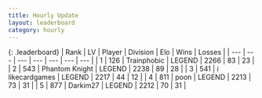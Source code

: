 ```yaml
---
title: Hourly Update
layout: leaderboard
category: hourly
---
```


{: .leaderboard}
| Rank | LV | Player | Division | Elo | Wins | Losses |
| --- | --- | --- | --- | --- | --- | --- |
| <span data-change="0">1</span> | 126 | <span title="ID: 744981">Trainphobic</span> | LEGEND | <span data-change="0">2266</span> | <span data-change="0">83</span> | <span data-change="0">23</span> |
| <span data-change="0">2</span> | 543 | <span title="ID: 742939">Phantom Knight</span> | LEGEND | <span data-change="0">2238</span> | <span data-change="0">89</span> | <span data-change="0">28</span> |
| <span data-change="1">3</span> | 541 | <span title="ID: 700593">i likecardgames</span> | LEGEND | <span data-change="0">2217</span> | <span data-change="0">44</span> | <span data-change="0">12</span> |
| <span data-change="-1">4</span> | 811 | <span title="ID: 540690">poon</span> | LEGEND | <span data-change="-10">2213</span> | <span data-change="2">73</span> | <span data-change="2">31</span> |
| <span data-change="0">5</span> | 877 | <span title="ID: 694036">Darkim27</span> | LEGEND | <span data-change="0">2212</span> | <span data-change="0">70</span> | <span data-change="0">31</span> |